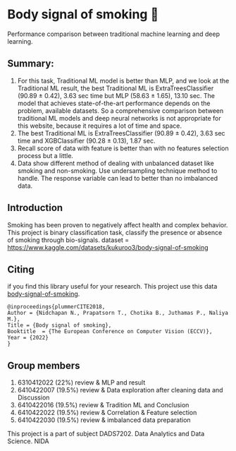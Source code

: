 # Body signal of smoking 🚬
Performance comparison between traditional machine learning and deep learning.

## Summary:
1. For this task, Traditional ML model is better than MLP, and we look at the Traditional ML result, the best Traditional ML is ExtraTreesClassifier (90.89 ± 0.42), 3.63 sec time but MLP (58.63 ± 1.65), 13.10 sec. The model that achieves state-of-the-art performance depends on the problem, available datasets. So a comprehensive comparison between traditional ML models and deep neural networks is not appropriate for this website, because it requires a lot of time and space.
2. The best Traditional ML is ExtraTreesClassifier (90.89 ± 0.42), 3.63 sec time and XGBClassifier (90.28 ± 0.13), 1.87 sec.
3. Recall score of data with feature is better than with no features selection process but a little.
4. Data show different method of dealing with unbalanced dataset like smoking and non-smoking. Use undersampling technique method to handle. The response variable can lead to better than no imbalanced data.

## Introduction
Smoking has been proven to negatively affect health and complex behavior. This project is binary classification task, classify the presence or absence of smoking through bio-signals.
dataset = https://www.kaggle.com/datasets/kukuroo3/body-signal-of-smoking


## Citing

if you find this library useful for your research. This project use this data [body-signal-of-smoking](https://www.kaggle.com/datasets/kukuroo3/body-signal-of-smoking).

    @inproceedings{plummerCITE2018,
	Author = {Nidchapan N., Prapatsorn T., Chotika B., Juthamas P., Naliya M.},
	Title = {Body signal of smoking},
	Booktitle  = {The European Conference on Computer Vision (ECCV)},
	Year = {2022}
    }

## Group members
1. 6310412022 (22%) review & MLP and result
2. 6410422007 (19.5%) review & Data exploration after cleaning data and Discussion
3. 6410422016 (19.5%) review & Tradition ML and Conclusion
4. 6410422022 (19.5%) review & Correlation & Feature selection
5. 6410422030 (19.5%) review & imbalanced data preparation

This project is a part of subject DADS7202. Data Analytics and Data Science. NIDA